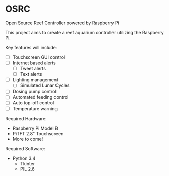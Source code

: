 OSRC
====

Open Source Reef Controller powered by Raspberry Pi


This project aims to create a reef aquarium controller utilizing the Raspberry Pi.

Key features will include:
- [ ] Touchscreen GUI control
- [ ] Internet based alerts
  - [ ] Tweet alerts
  - [ ] Text alerts
- [ ] Lighting management
  - [ ] Simulated Lunar Cycles
- [ ] Dosing pump control
- [ ] Automated feeding control
- [ ] Auto top-off control
- [ ] Temperature warning

Required Hardware:
- Raspberry Pi Model B
- PiTFT 2.8" Touchscreen
- More to come!

Required Software:
- Python 3.4
  - Tkinter
  - PIL 2.6
